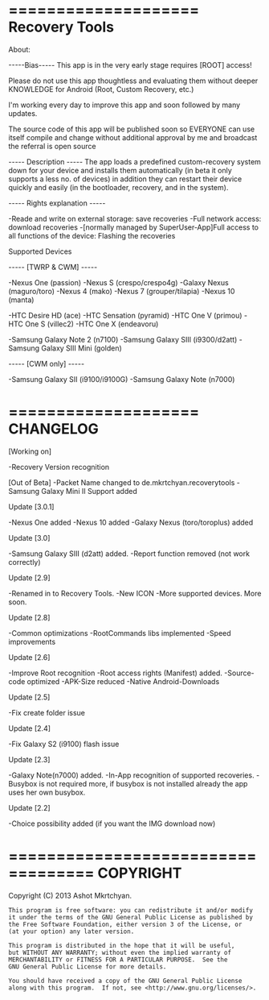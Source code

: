 ====================
Recovery Tools
====================

About:

-----Bias----- 
This app is in the very early stage requires [ROOT] access!

Please do not use this app thoughtless and evaluating them without deeper KNOWLEDGE for Android (Root, Custom Recovery, etc.)

I'm working every day to improve this app and soon followed by many updates.

The source code of this app will be published soon so EVERYONE can use itself compile and change without additional approval by me and broadcast the referral is open source

----- Description -----
The app loads a predefined custom-recovery system down for your device and installs them automatically (in beta it only supports a less no. of devices) in addition they can restart their device quickly and easily (in the bootloader, recovery, and in the system).

----- Rights explanation -----

-Reade and write on external storage: save recoveries
-Full network access: download recoveries
-[normally managed by SuperUser-App]Full access to all functions of the device: Flashing the recoveries

Supported Devices

----- [TWRP & CWM] -----

-Nexus One (passion)
-Nexus S (crespo/crespo4g)
-Galaxy Nexus (maguro/toro)
-Nexus 4 (mako)
-Nexus 7 (grouper/tilapia)
-Nexus 10 (manta)

-HTC Desire HD (ace)
-HTC Sensation (pyramid)
-HTC One V (primou)
-HTC One S (villec2)
-HTC One X (endeavoru)

-Samsung Galaxy Note 2 (n7100)
-Samsung Galaxy SIII (i9300/d2att)
-Samsung Galaxy SIII Mini (golden)

----- [CWM only] -----

-Samsung Galaxy SII (i9100/i9100G)
-Samsung Galaxy Note (n7000)


====================
CHANGELOG
====================

[Working on]

-Recovery Version recognition


[Out of Beta]
-Packet Name changed to de.mkrtchyan.recoverytools
-Samsung Galaxy Mini II Support added

Update [3.0.1]

-Nexus One added
-Nexus 10 added
-Galaxy Nexus (toro/toroplus) added

Update [3.0]

-Samsung Galaxy SIII (d2att) added.
-Report function removed (not work correctly)

Update [2.9]

-Renamed in to Recovery Tools.
-New ICON
-More supported devices. More soon.

Update [2.8]

-Common optimizations
-RootCommands libs implemented
-Speed improvements

Update [2.6]

-Improve Root recognition
-Root access rights (Manifest) added.
-Source-code optimized
-APK-Size reduced
-Native Android-Downloads

Update [2.5]

-Fix create folder issue

Update [2.4]

-Fix  Galaxy S2 (i9100) flash issue

Update [2.3]

-Galaxy Note(n7000) added.
-In-App recognition of supported recoveries.
-Busybox is not required more, if busybox is not installed already the app uses her own busybox.

Update [2.2]

-Choice possibility added (if you want the IMG download now)

===================================
COPYRIGHT
===================================

Copyright (C) 2013  Ashot Mkrtchyan.

    This program is free software: you can redistribute it and/or modify
    it under the terms of the GNU General Public License as published by
    the Free Software Foundation, either version 3 of the License, or
    (at your option) any later version.

    This program is distributed in the hope that it will be useful,
    but WITHOUT ANY WARRANTY; without even the implied warranty of
    MERCHANTABILITY or FITNESS FOR A PARTICULAR PURPOSE.  See the
    GNU General Public License for more details.

    You should have received a copy of the GNU General Public License
    along with this program.  If not, see <http://www.gnu.org/licenses/>.

